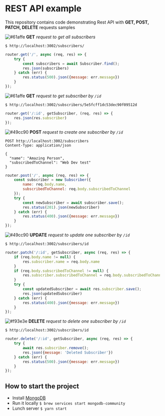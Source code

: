 # REST API example

This repository contains code demonstrating Rest API with **GET, POST, PATCH, DELETE** requests samples

![#61affe](https://placehold.it/15/61affe/000000?text=+) **GET** _request to get all subscribers_

```shell script
$ http://localhost:3002/subscribers/
```

```javascript
router.get('/', async (req, res) => {
    try {
        const subscribers = await Subscriber.find();
        res.json(subscribers)
    } catch (err) {
        res.status(500).json({message: err.message})
    }
});
```

![#61affe](https://placehold.it/15/61affe/000000?text=+) **GET** _request to get subscriber by `/id`_

```shell script
$ http://localhost:3002/subscribers/5e5fcff1dc53dec90f09512d
```

```javascript
router.get('/:id', getSubscriber, (req, res) => {
    res.json(res.subscriber)
});
```

![#49cc90](https://placehold.it/15/49cc90/000000?text=+) **POST** _request to create one subscriber by `/id`_

```shell script
POST http://localhost:3002/subscribers
Content-Type: application/json

{
  "name": "Amazing Person",
  "subscribedToChannel": "Web Dev test"
}
```

```javascript
router.post('/', async (req, res) => {
    const subscriber = new Subscriber({
        name: req.body.name,
        subscribedToChannel: req.body.subscribedToChannel
    });
    try {
        const newSubscriber = await subscriber.save();
        res.status(201).json(newSubscriber)
    } catch (err) {
        res.status(400).json({message: err.message})
    }
});
```

![#49cc90](https://placehold.it/15/49cc90/000000?text=+) **UPDATE** _request to update one subscriber by `/id`_

```shell script
$ http://localhost:3002/subscribers/id
```

```javascript
router.patch('/:id', getSubscriber, async (req, res) => {
    if (req.body.name != null) {
        res.subscriber.name = req.body.name
    }
    if (req.body.subscribedToChannel != null) {
        res.subscriber.subscribedToChannel = req.body.subscribedToChannel
    }
    try {
        const updatedSubscriber = await res.subscriber.save();
        res.json(updatedSubscriber)
    } catch (err) {
        res.status(400).json({message: err.message})
    }
});
```

![#f93e3e](https://placehold.it/15/f93e3e/000000?text=+) **DELETE** _request to delete one subscriber by `/id`_

```shell script
$ http://localhost:3002/subscribers/id
```

```javascript
router.delete('/:id', getSubscriber, async (req, res) => {
    try {
        await res.subscriber.remove();
        res.json({message: 'Deleted Subscriber'})
    } catch (err) {
        res.status(500).json({message: err.message})
    }
});
```


## How to start the project
- Install [MongoDB](http://www.codebind.com/mongodb/install-mongodb-mac-os-x/)
- Run it locally `$ brew services start mongodb-community`
- Lunch server `$ yarn start`
